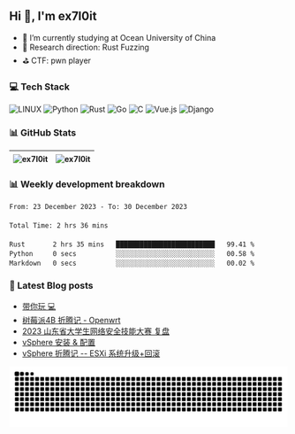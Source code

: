 ## Hi 👋, I'm ex7l0it

- 📙 I’m currently studying at Ocean University of China
- 🔭 Research direction: Rust Fuzzing
- ⛳️ CTF: pwn player

### 💻 Tech Stack
![LINUX](https://img.shields.io/badge/Linux-FCC624?style=for-the-badge&logo=linux&logoColor=black) ![Python](https://img.shields.io/badge/python-3670A0?style=for-the-badge&logo=python&logoColor=ffdd54) ![Rust](https://img.shields.io/badge/rust-%23000000.svg?style=for-the-badge&logo=rust&logoColor=white) ![Go](https://img.shields.io/badge/go-%2300ADD8.svg?style=for-the-badge&logo=go&logoColor=white) ![C](https://img.shields.io/badge/c-%2300599C.svg?style=for-the-badge&logo=c&logoColor=white) ![Vue.js](https://img.shields.io/badge/vuejs-%2335495e.svg?style=for-the-badge&logo=vuedotjs&logoColor=%234FC08D) ![Django](https://img.shields.io/badge/django-%23092E20.svg?style=for-the-badge&logo=django&logoColor=white)

### 📊 GitHub Stats

| <img align="center" src="https://github-readme-stats.vercel.app/api?username=ex7l0it&show_icons=true&locale=en" alt="ex7l0it" /> | <img align="center" src="https://github-readme-streak-stats.herokuapp.com/?user=ex7l0it&" alt="ex7l0it" /> |
| ------------------------------------------------------------ | ------------------------------------------------------------ |


### 📊 Weekly development breakdown

<!--START_SECTION:waka-->

```txt
From: 23 December 2023 - To: 30 December 2023

Total Time: 2 hrs 36 mins

Rust       2 hrs 35 mins   █████████████████████████   99.41 %
Python     0 secs          ░░░░░░░░░░░░░░░░░░░░░░░░░   00.58 %
Markdown   0 secs          ░░░░░░░░░░░░░░░░░░░░░░░░░   00.02 %
```

<!--END_SECTION:waka-->

### 📃 Latest Blog posts

<!-- BLOG-POST-LIST:START -->
- [带你玩 💻](https://ex7l0it.github.io/2023/12/03/os-basic/)
- [树莓派4B 折腾记 - Openwrt](https://ex7l0it.github.io/2023/11/04/raspberrypi-openwrt/)
- [2023 山东省大学生网络安全技能大赛 复盘](https://ex7l0it.github.io/2023/10/23/23sdnisc/)
- [vSphere 安装 &amp; 配置](https://ex7l0it.github.io/2023/10/13/vsphere/)
- [vSphere 折腾记 -- ESXi 系统升级+回滚](https://ex7l0it.github.io/2023/10/13/esxi-upgrade/)
<!-- BLOG-POST-LIST:END -->

<picture>
  <source media="(prefers-color-scheme: dark)" srcset="https://github.com/ex7l0it/ex7l0it/raw/output/github-contribution-grid-snake-dark.svg" />
  <source media="(prefers-color-scheme: light)" srcset="https://github.com/ex7l0it/ex7l0it/raw/output/github-contribution-grid-snake.svg" />
  <img alt="github-snake" src="https://github.com/ex7l0it/ex7l0it/raw/output/github-contribution-grid-snake.svg" />
</picture>
